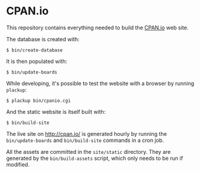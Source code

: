 # CPAN.io

This repository contains everything needed to build the
[CPAN.io](http://cpan.io/) web site.

The database is created with:

    $ bin/create-database

It is then populated with:

    $ bin/update-boards

While developing, it's possible to test the website with a browser by
running `plackup`:

    $ plackup bin/cpanio.cgi

And the static website is itself built with:

    $ bin/build-site

The live site on <http://cpan.io/> is generated hourly by running the
`bin/update-boards` and `bin/build-site` commands in a cron job.

All the assets are committed in the `site/static` directory.
They are generated by the `bin/build-assets` script, which only needs
to be run if modified.
